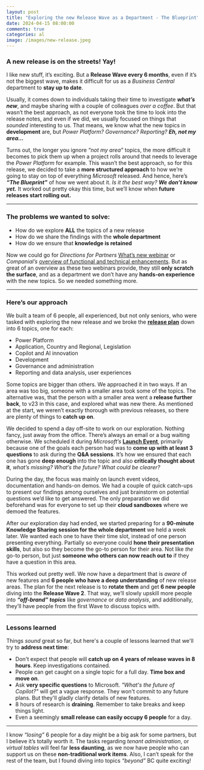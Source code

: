```yaml
---
layout: post
title: "Exploring the new Release Wave as a Department - The Blueprint"
date: 2024-04-15 08:00:00
comments: true
categories: al
image: /images/new-release.jpeg
---
```

### A new release is on the streets! Yay!

I like new stuff, it’s exciting. But a **Release Wave every 6 months**, even if it’s not the biggest wave, makes it difficult for us as a *Business Central* department to **stay up to date**.

Usually, it comes down to individuals taking their time to investigate ***what’s new***, and maybe sharing with a couple of colleagues *over a coffee*. But that wasn’t the best approach, as not everyone took the time to look into the release notes, and even if we did, we usually focused on things that *sounded* interesting to us. That means, we know what the new topics in **development** are, but *Power Platform? Governance? Reporting? **Eh, not my area…***

Turns out, the longer you ignore *“not my area”* topics, the more difficult it becomes to pick them up when a project rolls around that needs to leverage the *Power Platform* for example. This wasn’t the best approach, so for this release, we decided to take a **more structured approach** to how we’re going to stay on top of everything *Microsoft* released. And hence, here’s ***“The Blueprint”*** of how we went about it. *Is it the best way?* ***We don’t know yet.*** It worked out pretty okay this time, but we’ll know when **future releases start rolling out.** 

<hr/>

### The problems we wanted to solve:
- How do we explore **ALL** the topics of a new release
- How do we share the findings with the **whole department**
- How do we ensure that **knowledge is retained**

Now we could go for *Directions for Partners* [What’s new webinar][d4pwebinar] or *Companial’s* [overview of functional and technical enhancements][companialwebinar]. But as great of an overview as these two webinars provide, they still **only scratch the surface**, and as a department we don’t have any **hands-on experience** with the new topics. So we needed something more.

<hr/>

### Here’s our approach
We built a team of 6 people, all experienced, but not only seniors, who were tasked with exploring the new release and we broke the **[release plan][releaseplan]** down into 6 topics, one for each:

- Power Platform
- Application, Country and Regional, Legislation
- Copilot and AI innovation
- Development
- Governance and administration
- Reporting and data analysis, user experiences

Some topics are bigger than others. We approached it in two ways. If an area was too big, someone with a smaller area took some of the topics. The alternative was, that the person with a smaller area went a **release further back**, to v23 in this case, and explored what was new there. As mentioned at the start, we weren’t exactly thorough with previous releases, so there are plenty of things to **catch up on**.

We decided to spend a day off-site to work on our exploration. Nothing fancy, just away from the office. There’s always an email or a bug waiting otherwise. We scheduled it during *Microsoft’s* **[Launch Event][launchevent]**, primarily because one of the goals each person had was to **come up with at least 3 questions** to ask during the **Q&A sessions**. It’s how we ensured that each one has gone **deep enough** into the topic and also **critically thought about it**, *what’s missing? What’s the future? What could be clearer?*

During the day, the focus was mainly on launch event videos, documentation and hands-on demos. We had a couple of quick catch-ups to present our findings among ourselves and just brainstorm on potential questions we’d like to get answered. The only preparation we did beforehand was for everyone to set up their **cloud sandboxes** where we demoed the features. 

After our exploration day had ended, we started preparing for a **90-minute Knowledge Sharing session for the whole department** we held a week later. We wanted each one to have their time slot, instead of one person presenting everything. Partially so everyone could **hone their presentation skills**, but also so they become the go-to person for their area. Not like *the* go-to person, but just **someone who others can now reach out to** if they have a question in this area.

This worked out pretty well. We now have a department that is *aware* of new features and **6 people who have a deep understanding** of new release areas. The plan for the next release is to **rotate them** and get **6 new people** diving into the **Release Wave 2**. That way, we’ll slowly upskill more people into ***“off-brand” topics*** like *governance* or *data analysis*, and additionally, they’ll have people from the first Wave to discuss topics with.

<hr/>

### Lessons learned

Things *sound* great so far, but here's a couple of lessons learned that we'll try to **address next time**:
- Don't expect that people will **catch up on 4 years of release waves in 8 hours**. Keep investigations contained.
- People can get caught on a single topic for a full day. **Time box and move on**.
- Ask **very specific questions** to Microsoft. *"What's the future of Copilot?"* will get a vague response. They won't commit to any future plans. But they'll gladly clarify details of new features.
- 8 hours of research is **draining**. Remember to take breaks and keep things light.
- Even a seemingly **small release can easily occupy 6 people** for a day.

<hr/>

I know *“losing”* 6 people for a day might be a big ask for some partners, but I believe it’s totally worth it. The tasks regarding *tenant administration*, or *virtual tables* will feel far **less daunting**, as we now have people who can support us on these **non-traditional work items**. Also, I can’t speak for the rest of the team, but I found diving into topics *“beyond”* BC quite exciting!


[d4pwebinar]: https://community.directions4partners.com/news/1923113
[companialwebinar]: https://companial.com/webinars/microsoft-dynamics-365-business-central-2024-release-wave-1/
[releaseplan]: https://learn.microsoft.com/en-us/dynamics365/release-plan/2024wave1/smb/dynamics365-business-central/planned-features
[launchevent]: aka.ms/bcle